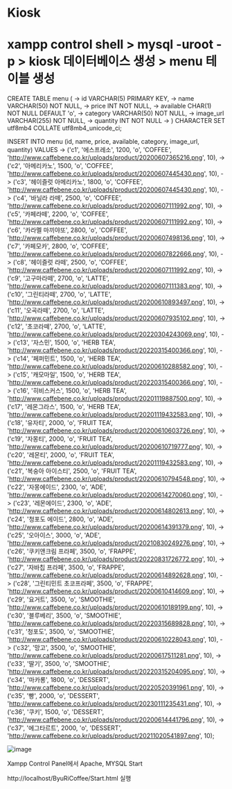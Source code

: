 # Kiosk
# xampp control shell > mysql -uroot -p > kiosk 데이터베이스 생성 > menu 테이블 생성 

CREATE TABLE menu (
    ->     id VARCHAR(5) PRIMARY KEY,
    ->     name VARCHAR(50) NOT NULL,
    ->     price INT NOT NULL,
    ->     available CHAR(1) NOT NULL DEFAULT 'o',
    ->     category VARCHAR(50) NOT NULL,
    ->     image_url VARCHAR(255) NOT NULL,
    ->     quantity INT NOT NULL
    -> ) CHARACTER SET utf8mb4 COLLATE utf8mb4_unicode_ci;

INSERT INTO menu (id, name, price, available, category, image_url, quantity) VALUES
    -> ('c1', '에스프레소', 1200, 'o', 'COFFEE', 'http://www.caffebene.co.kr/uploads/product/20200607365216.png', 10),
    -> ('c2', '아메리카노', 1500, 'o', 'COFFEE', 'http://www.caffebene.co.kr/uploads/product/20200607445430.png', 10),
    -> ('c3', '헤이즐럿 아메리카노', 1800, 'o', 'COFFEE', 'http://www.caffebene.co.kr/uploads/product/20200607445430.png', 10),
    -> ('c4', '바닐라 라떼', 2500, 'o', 'COFFEE', 'http://www.caffebene.co.kr/uploads/product/20200607111992.png', 10),
    -> ('c5', '카페라떼', 2200, 'o', 'COFFEE', 'http://www.caffebene.co.kr/uploads/product/20200607111992.png', 10),
    -> ('c6', '카라멜 마끼야또', 2800, 'o', 'COFFEE', 'http://www.caffebene.co.kr/uploads/product/20200607498136.png', 10),
    -> ('c7', '카페모카', 2800, 'o', 'COFFEE', 'http://www.caffebene.co.kr/uploads/product/20200607822666.png', 10),
    -> ('c8', '헤이즐럿 라떼', 2500, 'o', 'COFFEE', 'http://www.caffebene.co.kr/uploads/product/20200607111992.png', 10),
    -> ('c9', '고구마라떼', 2700, 'o', 'LATTE', 'http://www.caffebene.co.kr/uploads/product/20200607111383.png', 10),
    -> ('c10', '그린티라떼', 2700, 'o', 'LATTE', 'http://www.caffebene.co.kr/uploads/product/20200610893497.png', 10),
    -> ('c11', '오곡라떼', 2700, 'o', 'LATTE', 'http://www.caffebene.co.kr/uploads/product/20200607935102.png', 10),
    -> ('c12', '초코라떼', 2700, 'o', 'LATTE', 'http://www.caffebene.co.kr/uploads/product/20220304243069.png', 10),
    -> ('c13', '자스민', 1500, 'o', 'HERB TEA', 'http://www.caffebene.co.kr/uploads/product/20220315400366.png', 10),
    -> ('c14', '페퍼민트', 1500, 'o', 'HERB TEA', 'http://www.caffebene.co.kr/uploads/product/20200610288582.png', 10),
    -> ('c15', '캐모마일', 1500, 'o', 'HERB TEA', 'http://www.caffebene.co.kr/uploads/product/20220315400366.png', 10),
    -> ('c16', '히비스커스', 1500, 'o', 'HERB TEA', 'http://www.caffebene.co.kr/uploads/product/20201119887500.png', 10),
    -> ('c17', '레몬그라스', 1500, 'o', 'HERB TEA', 'http://www.caffebene.co.kr/uploads/product/20201119432583.png', 10),
    -> ('c18', '유자티', 2000, 'o', 'FRUIT TEA', 'http://www.caffebene.co.kr/uploads/product/20200610603726.png', 10),
    -> ('c19', '자몽티', 2000, 'o', 'FRUIT TEA', 'http://www.caffebene.co.kr/uploads/product/20200610719777.png', 10),
    -> ('c20', '레몬티', 2000, 'o', 'FRUIT TEA', 'http://www.caffebene.co.kr/uploads/product/20201119432583.png', 10),
    -> ('c21', '복숭아 아이스티', 2500, 'o', 'FRUIT TEA', 'http://www.caffebene.co.kr/uploads/product/20200610794548.png', 10),
    -> ('c22', '자몽에이드', 2300, 'o', 'ADE', 'http://www.caffebene.co.kr/uploads/product/20200614270060.png', 10),
    -> ('c23', '레몬에이드', 2300, 'o', 'ADE', 'http://www.caffebene.co.kr/uploads/product/20200614802613.png', 10),
    -> ('c24', '청포도 에이드', 2800, 'o', 'ADE', 'http://www.caffebene.co.kr/uploads/product/20200614391379.png', 10),
    -> ('c25', '오아이스', 3000, 'o', 'ADE', 'http://www.caffebene.co.kr/uploads/product/20210830249276.png', 10),
    -> ('c26', '쿠키앤크림 프라페', 3500, 'o', 'FRAPPE', 'http://www.caffebene.co.kr/uploads/product/20220831726772.png', 10),
    -> ('c27', '자바칩 프라페', 3500, 'o', 'FRAPPE', 'http://www.caffebene.co.kr/uploads/product/20200614892628.png', 10),
    -> ('c28', '그린티민트 초코프라페', 3500, 'o', 'FRAPPE', 'http://www.caffebene.co.kr/uploads/product/20200610414609.png', 10),
    -> ('c29', '요거트', 3500, 'o', 'SMOOTHIE', 'http://www.caffebene.co.kr/uploads/product/20200610189199.png', 10),
    -> ('c30', '블루베리', 3500, 'o', 'SMOOTHIE', 'http://www.caffebene.co.kr/uploads/product/20220315689828.png', 10),
    -> ('c31', '청포도', 3500, 'o', 'SMOOTHIE', 'http://www.caffebene.co.kr/uploads/product/20200610228043.png', 10),
    -> ('c32', '망고', 3500, 'o', 'SMOOTHIE', 'http://www.caffebene.co.kr/uploads/product/20200617511281.png', 10),
    -> ('c33', '딸기', 3500, 'o', 'SMOOTHIE', 'http://www.caffebene.co.kr/uploads/product/20220315204095.png', 10),
    -> ('c34', '마카롱', 1800, 'o', 'DESSERT', 'http://www.caffebene.co.kr/uploads/product/20220520391961.png', 10),
    -> ('c35', '빵', 2000, 'o', 'DESSERT', 'http://www.caffebene.co.kr/uploads/product/20230111235431.png', 10),
    -> ('c36', '쿠키', 1500, 'o', 'DESSERT', 'http://www.caffebene.co.kr/uploads/product/20200614441796.png', 10),
    -> ('c37', '에그타르트', 2000, 'o', 'DESSERT', 'http://www.caffebene.co.kr/uploads/product/20211020541897.png', 10);


![image](https://github.com/user-attachments/assets/14d3632b-0d91-480c-9669-03b4fdab48a3)

Xampp Control Panel에서 Apache, MYSQL Start 

http://localhost/ByuRiCoffee/Start.html 실행
